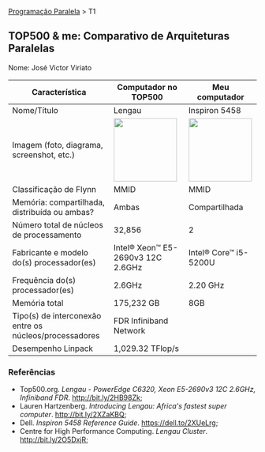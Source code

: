 [Programação Paralela](https://github.com/AndreaInfUFSM/elc139-2018a) > T1

TOP500 & me: Comparativo de Arquiteturas Paralelas
--------------------------------------------------

Nome: José Victor Viriato 

| Característica                                            | Computador no TOP500  | Meu computador  |
| --------------------------------------------------------- | --------------------- | --------------- |
| Nome/Título                                               |        Lengau         |  Inspiron 5458  |
| Imagem (foto, diagrama, screenshot, etc.)                 | <img src="https://i.imgur.com/MfWe2Hs.jpg" width="128"> | <img src="https://i.imgur.com/8hvpoJq.jpg" width="128">|
| Classificação de Flynn                                    |     MMID              |  MMID           |
| Memória: compartilhada, distribuída ou ambas?             |     Ambas             |  Compartilhada  |
| Número total de núcleos de processamento                  |     32,856            |  2              |
| Fabricante e modelo do(s) processador(es)                 |Intel® Xeon™ E5-2690v3 12C 2.6GHz|Intel® Core™ i5-5200U|
| Frequência do(s) processador(es)                          |     2.6GHz            |  2.20 GHz       |
| Memória total                                             |     175,232 GB        |  8GB            |
| Tipo(s) de interconexão entre os núcleos/processadores    | FDR Infiniband Network|                 |
| Desempenho Linpack                                        |   1,029.32 TFlop/s    |                 |

### Referências
- Top500.org. *Lengau - PowerEdge C6320, Xeon E5-2690v3 12C 2.6GHz, Infiniband FDR*. http://bit.ly/2HB98Zk;
- Lauren Hartzenberg. *Introducing Lengau: Africa's fastest super computer*. http://bit.ly/2XZaKBQ;
- Dell. *Inspiron 5458 Reference Guide*. https://dell.to/2XUeLrg;
- Centre for High Performance Computing. *Lengau Cluster*. http://bit.ly/2O5DxjR;
